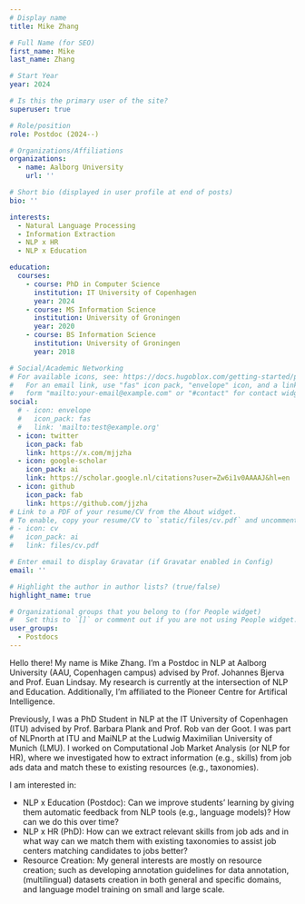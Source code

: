 ```yaml
---
# Display name
title: Mike Zhang

# Full Name (for SEO)
first_name: Mike
last_name: Zhang

# Start Year
year: 2024

# Is this the primary user of the site?
superuser: true

# Role/position
role: Postdoc (2024--)

# Organizations/Affiliations
organizations:
  - name: Aalborg University
    url: ''

# Short bio (displayed in user profile at end of posts)
bio: ''

interests:
  - Natural Language Processing
  - Information Extraction
  - NLP x HR
  - NLP x Education

education:
  courses:
    - course: PhD in Computer Science
      institution: IT University of Copenhagen
      year: 2024
    - course: MS Information Science
      institution: University of Groningen
      year: 2020
    - course: BS Information Science
      institution: University of Groningen
      year: 2018

# Social/Academic Networking
# For available icons, see: https://docs.hugoblox.com/getting-started/page-builder/#icons
#   For an email link, use "fas" icon pack, "envelope" icon, and a link in the
#   form "mailto:your-email@example.com" or "#contact" for contact widget.
social:
  # - icon: envelope
  #   icon_pack: fas
  #   link: 'mailto:test@example.org'
  - icon: twitter
    icon_pack: fab
    link: https://x.com/mjjzha
  - icon: google-scholar
    icon_pack: ai
    link: https://scholar.google.nl/citations?user=Zw6i1v0AAAAJ&hl=en
  - icon: github
    icon_pack: fab
    link: https://github.com/jjzha
# Link to a PDF of your resume/CV from the About widget.
# To enable, copy your resume/CV to `static/files/cv.pdf` and uncomment the lines below.
# - icon: cv
#   icon_pack: ai
#   link: files/cv.pdf

# Enter email to display Gravatar (if Gravatar enabled in Config)
email: ''

# Highlight the author in author lists? (true/false)
highlight_name: true

# Organizational groups that you belong to (for People widget)
#   Set this to `[]` or comment out if you are not using People widget.
user_groups:
  - Postdocs
---
```


Hello there! My name is Mike Zhang. I’m a Postdoc in NLP at Aalborg University (AAU, Copenhagen campus) advised by Prof. Johannes Bjerva and Prof. Euan Lindsay. My research is currently at the intersection of NLP and Education. Additionally, I’m affiliated to the Pioneer Centre for Artifical Intelligence.

Previously, I was a PhD Student in NLP at the IT University of Copenhagen (ITU) advised by Prof. Barbara Plank and Prof. Rob van der Goot. I was part of NLPnorth at ITU and MaiNLP at the Ludwig Maximilian University of Munich (LMU). I worked on Computational Job Market Analysis (or NLP for HR), where we investigated how to extract information (e.g., skills) from job ads data and match these to existing resources (e.g., taxonomies).

I am interested in:

- NLP x Education (Postdoc): Can we improve students’ learning by giving them automatic feedback from NLP tools (e.g., language models)? How can we do this over time?
- NLP x HR (PhD): How can we extract relevant skills from job ads and in what way can we match them with existing taxonomies to assist job centers matching candidates to jobs better?
- Resource Creation: My general interests are mostly on resource creation; such as developing annotation guidelines for data annotation, (multilingual) datasets creation in both general and specific domains, and language model training on small and large scale.

